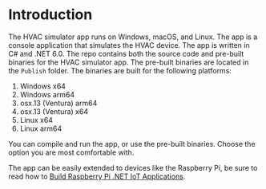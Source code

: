 # Introduction

The HVAC simulator app runs on Windows, macOS, and Linux. The app is a console application that simulates the HVAC device. The app is written in C# and .NET 6.0. The repo contains both the source code and pre-built binaries for the HVAC simulator app. The pre-built binaries are located in the `Publish` folder. The binaries are built for the following platforms:

1. Windows x64
1. Windows arm64
1. osx.13 (Ventura) arm64
1. osx.13 (Ventura) x64
1. Linux x64
1. Linux arm64

You can compile and run the app, or use the pre-built binaries. Choose the option you are most comfortable with.

The app can be easily extended to devices like the Raspberry Pi, be sure to read how to [Build Raspberry Pi .NET IoT Applications](https://github.com/gloveboxes/Create-RaspberryPi-dotNET-Core-C-Sharp-IoT-Applications).
